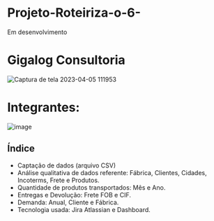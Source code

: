 # Projeto-Roteiriza-o-6-
Em desenvolvimento
# Gigalog Consultoria
![Captura de tela 2023-04-05 111953](https://user-images.githubusercontent.com/128760874/231186365-5281e35b-86e7-443b-8e05-a67aecf7fc8e.png)
# Integrantes:
![image](https://user-images.githubusercontent.com/128760874/231226070-50387781-39bf-4e9f-a5a7-0c20f392c373.png)
## Índice
- Captação de dados (arquivo CSV)
- Análise qualitativa de dados referente: Fábrica, Clientes, Cidades, Incoterms, Frete e Produtos.
- Quantidade de produtos transportados: Mês e Ano.
- Entregas e Devolução: Frete FOB e CIF.
- Demanda: Anual, Cliente e Fábrica.
- Tecnologia usada: Jira Atlassian e Dashboard.

